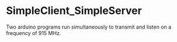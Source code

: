 # SimpleClient_SimpleServer
 Two arduino programs run simultaneously to transmit and listen on a frequency of 915 MHz.
